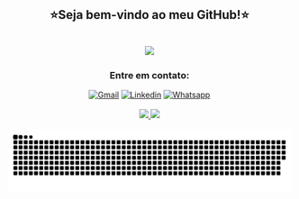 <h2 align="center">⭐Seja bem-vindo ao meu GitHub!⭐</h2>

<br>

<div align="center">
  <img width="800px" src="https://github.com/natali-schers/natali-schers.github.io/blob/main/assets/images/natali-schers.gif">
</div>
 
<h3 align="center">Entre em contato:</h3>
<div align="center">
  <a href="mailto:natalischers@gmail.com"><img src="https://img.shields.io/badge/Gmail-D14836?style=for-the-badge&logoColor=white" alt="Gmail"></a>
  <a href="https://www.linkedin.com/in/natali-schers/"><img src="https://img.shields.io/badge/-LinkedIn-%230077B5?style=for-the-badge&logoColor=white" alt="Linkedin"></a> 
  <a href="https://wa.me/5511910477782"><img src="https://img.shields.io/badge/WhatsApp-25D366?style=for-the-badge&logoColor=white" alt="Whatsapp"></a></a>
</div>
  
<br>

<div align="center">
  <a href="https://github.com/natali-schers/github-readme-stats">
    <img src="https://github-readme-stats.vercel.app/api?username=natali-schers&show_icons=true&theme=dracula&hide_title=true" />
  </a>
  <a href="https://github.com/natali-schers/github-readme-stats">
    <img src="https://github-readme-stats.vercel.app/api/top-langs/?username=natali-schers&theme=dracula&layout=compact" />
  </a>
</div>

<br>

<div align="center">
  <a href="https://github.com/natali-schers/natali-schers/blob/output/github-contribution-grid-snake.svg">
    <img src="https://github.com/natali-schers/natali-schers/blob/output/github-contribution-grid-snake.svg" />
  </a>
</div>
